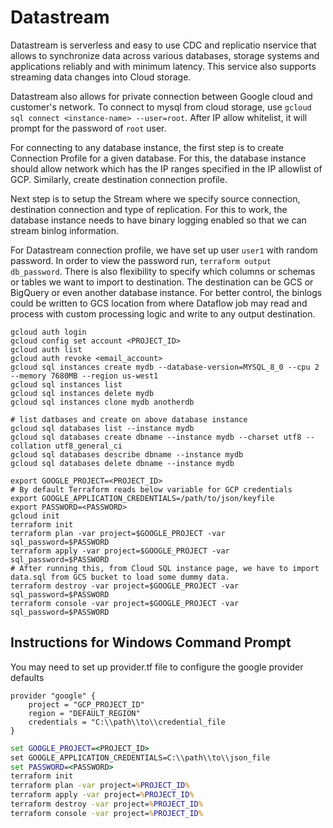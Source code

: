 # Datastream

Datastream is serverless and easy to use CDC and replicatio nservice that allows to synchronize data across various databases, storage systems and applications reliably and with minimum latency. This service also supports streaming data changes into Cloud storage.

Datastream also allows for private connection between Google cloud and customer's network.
To connect to mysql from cloud storage, use `gcloud sql connect <instance-name> --user=root`. After IP allow whitelist, it will prompt for the password of `root` user.

For connecting to any database instance, the first step is to create Connection Profile for a given database. For this, the database instance should allow network which has the IP ranges specified in the IP allowlist of GCP. Similarly, create destination connection profile.

Next step is to setup the Stream where we specify source connection, destination connection and type of replication. For this to work, the database instance needs to have binary logging enabled so that we can stream binlog information.

For Datastream connection profile, we have set up user `user1`  with random password. In order to view the password run, `terraform output db_password`. There is also flexibility to specify which columns or schemas or tables we want to import to destination. The destination can be GCS or BigQuery or even another database instance. For better control, the binlogs could be written to GCS location from where Dataflow job may read and process with custom processing logic and write to any output destination.


```shell
gcloud auth login
gcloud config set account <PROJECT_ID>
gcloud auth list
gcloud auth revoke <email_account>
gcloud sql instances create mydb --database-version=MYSQL_8_0 --cpu 2 --memory 7680MB --region us-west1 
gcloud sql instances list
gcloud sql instances delete mydb
gcloud sql instances clone mydb anotherdb

# list datbases and create on above database instance
gcloud sql databases list --instance mydb
gcloud sql databases create dbname --instance mydb --charset utf8 --collation utf8_general_ci
gcloud sql databases describe dbname --instance mydb
gcloud sql databases delete dbname --instance mydb

```

```shell
export GOOGLE_PROJECT=<PROJECT_ID>
# By default Terraform reads below variable for GCP credentials
export GOOGLE_APPLICATION_CREDENTIALS=/path/to/json/keyfile
export PASSWORD=<PASSWORD>
gcloud init
terraform init
terraform plan -var project=$GOOGLE_PROJECT -var sql_password=$PASSWORD
terraform apply -var project=$GOOGLE_PROJECT -var sql_password=$PASSWORD
# After running this, from Cloud SQL instance page, we have to import data.sql from GCS bucket to load some dummy data.
terraform destroy -var project=$GOOGLE_PROJECT -var sql_password=$PASSWORD
terraform console -var project=$GOOGLE_PROJECT -var sql_password=$PASSWORD
```

## Instructions for Windows Command Prompt

You may need to set up provider.tf file to configure the google provider defaults

```terraform-ls
provider "google" {
    project = "GCP_PROJECT_ID"
    region = "DEFAULT_REGION"
    credentials = "C:\\path\\to\\credential_file
}
```

```cmd
set GOOGLE_PROJECT=<PROJECT_ID>
set GOOGLE_APPLICATION_CREDENTIALS=C:\\path\\to\\json_file
set PASSWORD=<PASSWORD>
terraform init
terraform plan -var project=%PROJECT_ID%
terraform apply -var project=%PROJECT_ID%
terraform destroy -var project=%PROJECT_ID%
terraform console -var project=%PROJECT_ID%
```